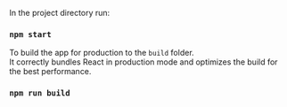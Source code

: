 In the project directory run:

### `npm start`

To build the app for production to the `build` folder.\
It correctly bundles React in production mode and optimizes the build for the best performance.

### `npm run build`
